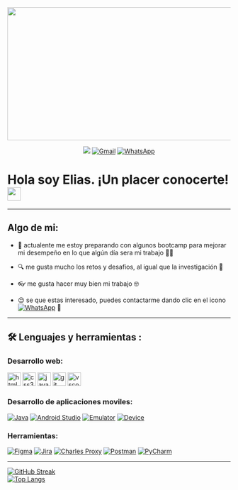 <div id="header" align="center">
  <img decoding="async" src="https://kps.com/assets/images/1920x480/1920x480-qa-quality-assurance-start-button.jpg/_jcr_content/renditions/cq5dam.web.1920.2890.jpeg" width="5000" height="300"/>
</div>

<div id="header" align="center">
  
[![](https://img.shields.io/badge/LinkedIn-0077B5?style=for-the-badge&logo=linkedin&logoColor=white)](https://www.linkedin.com/in/elias-islas-leyva/)  [![Gmail](https://img.shields.io/badge/Gmail-red?style=for-the-badge&logo=gmail&logoColor=white)](https://mail.google.com)  [![WhatsApp](https://img.shields.io/badge/WhatsApp-green?style=for-the-badge&logo=whatsapp&logoColor=white)](https://api.whatsapp.com/send?phone=(+52)7757526448) 
</div>

<h1>
  Hola soy Elias. ¡Un placer conocerte!
  <img decoding="async" src="https://media.giphy.com/media/hvRJCLFzcasrR4ia7z/giphy.gif" width="30px"/>
</h1>

<div id="header" align="left">
 
---

## Algo de mi:
*  📖 actualente me estoy preparando con algunos bootcamp para mejorar mi desempeño en lo que algún día sera mi trabajo 👨‍💻
   
*  🔍 me gusta mucho los retos y desafios, al igual que la investigación 🔎

*  👓 me gusta hacer muy bien mi trabajo 🤓
  
*  😌 se que estas interesado, puedes contactarme dando clic en el icono [![WhatsApp](https://img.shields.io/badge/WhatsApp-green?style=for-the-badge&logo=whatsapp&logoColor=white)](https://api.whatsapp.com/send?phone=(+52)7757526448) 🤭

---

## :hammer_and_wrench: Lenguajes y herramientas :

 ### Desarrollo web:
  
<div id="header" align="left">
  
<img src="https://cdn.jsdelivr.net/gh/devicons/devicon/icons/html5/html5-original.svg" alt="html5" width="30" height="30"/>

<img src="https://cdn.jsdelivr.net/gh/devicons/devicon/icons/css3/css3-original.svg" alt="css3" width="30" height="30"/>

<img src="https://cdn.jsdelivr.net/gh/devicons/devicon/icons/javascript/javascript-original.svg" alt="javascript" width="30" height="30"/>

<img src="https://cdn.jsdelivr.net/gh/devicons/devicon/icons/git/git-original.svg" alt="git" width="30" height="30"/>

<img src="https://cdn.jsdelivr.net/gh/devicons/devicon/icons/vscode/vscode-original.svg" alt="vscode" width="30" height="30"/>


### Desarrollo de aplicaciones moviles:

<div id="header" align="left">

[![Java](https://img.shields.io/badge/Java-007396?style=for-the-badge&logo=java&logoColor=white)](https://www.java.com/)
[![Android Studio](https://img.shields.io/badge/Android%20Studio-3C72B0?style=for-the-badge&logo=androidstudio&logoColor=white)](https://developer.android.com/studio)
[![Emulator](https://img.shields.io/badge/Emulator-4285F4?style=for-the-badge)](https://developer.android.com/studio/run/emulator)
[![Device](https://img.shields.io/badge/Device-4CAF50?style=for-the-badge)](https://developer.android.com/devices)

### Herramientas:

[![Figma](https://img.shields.io/badge/Figma-F24822?style=for-the-badge&logo=figma&logoColor=white)](https://www.figma.com/)
[![Jira](https://img.shields.io/badge/Jira-0052CC?style=for-the-badge&logo=jira&logoColor=white)](https://www.atlassian.com/software/jira)
[![Charles Proxy](https://img.shields.io/badge/Charles%20Proxy-E34F26?style=for-the-badge)](https://www.charlesproxy.com/)
[![Postman](https://img.shields.io/badge/Postman-FF6600?style=for-the-badge&logo=postman&logoColor=white)](https://www.postman.com/)
[![PyCharm](https://img.shields.io/badge/PyCharm-0078D4?style=for-the-badge&logo=pycharm&logoColor=white)](https://www.jetbrains.com/pycharm/)

</div>

---

<div id="header" align="left">

[![GitHub Streak](http://github-readme-streak-stats.herokuapp.com?user=Elias-Islas&theme=dark&background=000000)](https://git.io/streak-stats)  
[![Top Langs](https://github-readme-stats.vercel.app/api/top-langs/?username=noelianav91&layout=compact&theme=vision-friendly-dark)](https://github.com/Elias-Islas/github-readme-stats)
